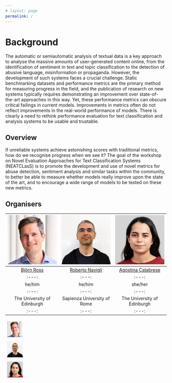 ```yaml
---
# layout: page
permalink: /
---
```


# Background

The automatic or semiautomatic analysis of textual data is a key approach to analyse the massive amounts of user-generated content online, from the identification of sentiment in text and topic classification to the detection of abusive language, misinformation or propaganda. However, the development of such systems faces a crucial challenge. Static benchmarking datasets and performance metrics are the primary method for measuring progress in the field, and the publication of research on new systems typically requires demonstrating an improvement over state-of-the-art approaches in this way. Yet, these performance metrics can obscure critical failings in current models. Improvements in metrics often do not reflect improvements in the real-world performance of models. There is clearly a need to rethink performance evaluation for text classification and analysis systems to be usable and trustable.

## Overview

If unreliable systems achieve astonishing scores with traditional metrics, how do we recognise progress when we see it? The goal of the workshop on Novel Evaluation Approaches for Text Classification Systems (NEATCLasS) is to promote the development and use of novel metrics for abuse detection, sentiment analysis and similar tasks within the community, to better be able to measure whether models really improve upon the state of the art, and to encourage a wide range of models to be tested on these new metrics.

## Organisers

<a href="https://sweb.inf.ed.ac.uk/bross3/" > <img src="images/bjorn.png" width="200" > </a> | <a href="https://www.diag.uniroma1.it/navigli/" > <img src="images/roberto.jpeg" width="200" > </a> | <a href="https://ago3.github.io" > <img src="images/agostina.jpeg" width="200" > </a> 
:---: | :---: | :---:
[Björn Ross](https://sweb.inf.ed.ac.uk/bross3/) | [Roberto Navigli](https://www.diag.uniroma1.it/navigli/) | [Agostina Calabrese](https://ago3.github.io)
:---: | :---: | :---:
he/him | he/him | she/her
:---: | :---: | :---:
The University of Edinburgh | Sapienza University of Rome | The University of Edinburgh
:---: | :---: | :---:

<div class="row" style="display:table;clear:both">
  <div class="column" style="padding:5px;width:33%">
    <img src="images/bjorn.png" alt="Björn Ross" style="width:30%">
  </div>
  <div class="column" style="padding:5px;width:33%">
    <img src="images/roberto.jpeg" alt="Roberto Navigli" style="width:30%">
  </div>
  <div class="column" style="padding:5px;width:33%">
    <img src="images/agostina.jpeg" alt="Agostina Calabrese" style="width:30%">
  </div>
</div>
